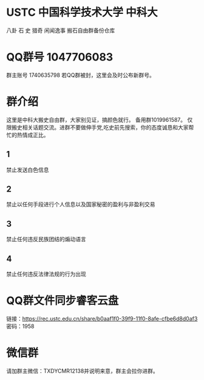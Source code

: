 # USTC 中国科学技术大学 中科大       
八卦 石 史 猎奇 闲闻逸事 搬石自由群备份仓库
# QQ群号 1047706083
群主账号 1740635798
若QQ群被封，这里会及时公布新群号。
# 群介绍
这里是中科大搬史自由群，大家别见证，搞颜色就行。
备用群1019961587。
仅限搬史相关话题交流。进群不要做伸手党,吃史前先搜索，你的态度诚恳和大家帮忙的热情成正比。
## 1
禁止发送白色信息
## 2
禁止以任何手段进行个人信息以及国家秘密的盈利与非盈利交易
## 3
禁止任何违反民族团结的煽动语言
## 4
禁止任何违反法律法规的行为出现
# QQ群文件同步睿客云盘
链接：https://rec.ustc.edu.cn/share/b0aaf1f0-39f9-11f0-8afe-cfbe6d8d0af3
密码：1958
# 微信群
请加群主微信：TXDYCMR12138并说明来意，群主会拉你进群。
